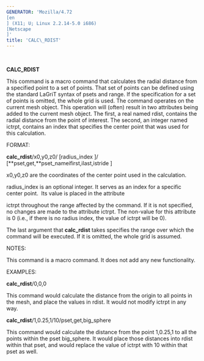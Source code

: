 ```yaml
---
GENERATOR: 'Mozilla/4.72 
[en
] (X11; U; Linux 2.2.14-5.0 i686) 
[Netscape
]'
title: 'CALC\_RDIST'
---
```


  

 **CALC\_RDIST**

  This command is a macro command that calculates the radial distance
  from a specified point to a set of points. That set of points can be
  defined using the standard LaGriT syntax of psets and range. If the
  specification for a set of points is omitted, the whole grid is
  used. The command operates on the current mesh object.
  This operation will (often) result in two attributes being added to
  the current mesh object. The first, a real named rdist, contains the
  radial distance from the point of interest. The second, an integer
  named ictrpt, contains an index that specifies the center point that
  was used for this calculation.

 FORMAT:

  **calc\_rdist**/x0,y0,z0/
[radius\_index
]/
[**pset,get,**pset\_nameifirst,ilast,istride
]
 
  x0,y0,z0 are the coordinates of the center point used in the
  calculation.

  radius\_index is an optional integer. It serves as an index for a
  specific center point.  Its value is placed in the attribute

  ictrpt throughout the range affected by the command. If it is not
  specified, no changes are made to the attribute ictrpt. The
  non-value for this attribute is 0 (i.e., if there is no radius
  index, the value of ictrpt will be 0).
 
  The last argument that **calc\_rdist** takes specifies the range
  over which the command will be executed. If it is omitted, the whole
  grid is assumed.

 NOTES:

  This command is a macro command. It does not add any new
  functionality.

 EXAMPLES:

  **calc\_rdist**/0,0,0
 
   This command would calculate the distance from the origin to all
   points in the mesh, and place the values in rdist. It would not
   modify ictrpt in any way.
 
  **calc\_rdist**/1,0.25,1/10/pset,get,big\_sphere
 
   This command would calculate the distance from the point 1,0.25,1
   to all the points within the pset big\_sphere. It would place
   those distances into rdist within that pset, and would replace the
   value of ictrpt with 10 within that pset as well.

